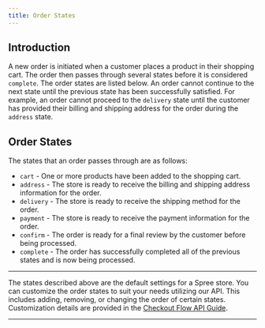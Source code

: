 ```yaml
---
title: Order States
---
```


## Introduction

A new order is initiated when a customer places a product in their shopping cart. The order then passes through several states before it is considered `complete`. The order states are listed below. An order cannot continue to the next state until the previous state has been successfully satisfied. For example, an order cannot proceed to the `delivery` state until the customer has provided their billing and shipping address for the order during the `address` state.

## Order States

The states that an order passes through are as follows:

* `cart` - One or more products have been added to the shopping cart.
* `address` - The store is ready to receive the billing and shipping address information for the order.
* `delivery` - The store is ready to receive the shipping method for the order.
* `payment` - The store is ready to receive the payment information for the order.
* `confirm` - The order is ready for a final review by the customer before being processed.
* `complete` - The order has successfully completed all of the previous states and is now being processed.

***
The states described above are the default settings for a Spree store. You can customize the order states to suit your needs utilizing our API. This includes adding, removing, or changing the order of certain states. Customization details are provided in the [Checkout Flow API Guide](/developer/checkout.html#checkout-customization).
***

